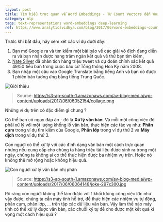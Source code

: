 ```yaml
---
layout: post
title: Tìm hiểu trực quan về Word Embeddings - Từ Count Vectors đến Word2Vec
category: nlp
tags: text-representations word-embeddings deep-learning
ref: https://www.analyticsvidhya.com/blog/2017/06/word-embeddings-count-word2veec/
---
```


Trước khi bắt đầu, hãy xem xét các ví dụ dưới đây:

1. Bạn mở Google ra và tìm kiếm một bài báo về các giải vô địch đang diễn ra và bạn nhận được hàng trăm ngàn kết quả về thứ bạn tìm kiếm.
2. [Nate Silver](https://en.wikipedia.org/wiki/Nate_Silver) đã phân tích hàng triệu tweet và dự đoán chính xác kết quả 49/50 tiểu ban trong cuộc bầu cử Tổng thống Hoa Kỳ năm 2008.
3. Bạn nhập một câu vào Google Translate bằng tiếng Anh và bạn có được 1 phiên bản tương ứng bằng tiếng Trung Quốc.

![Giới thiệu](../img/collage.png)

> Source: https://s3-ap-south-1.amazonaws.com/av-blog-media/wp-content/uploads/2017/06/06052154/collage.png

Những ví dụ trên có đặc điểm gì chung ?

Có thể bạn có ngay đáp án - đó là **Xử lý văn bản**. Và mỗi một công việc đó phải xử lý với một lượng khổng lồ văn bản, thực hiện các tác vụ như: **Phân cụm** trong ví dụ tìm kiếm của Google, **Phân lớp** trong ví dụ thứ 2 và **Máy dịch** trong ví dụ thứ 3.

Con người có thể xử lý với các định dạng văn bản một cách trực quan nhưng nếu cung cấp cho chúng ta hàng triệu tài liệu được sinh ra trong một ngày, chúng ta không ai có thể thực hiện được ba nhiệm vụ trên. Hoặc nó không thể mở rộng hoặc không hiệu quả.

![Con người xử lý văn bản nhị phân](../img/joke-297x300.jpg)

> Source: https://s3-ap-south-1.amazonaws.com/av-blog-media/wp-content/uploads/2017/06/06064148/joke-297x300.jpg

Rõ ràng con người không thể làm được với 1 khối lượng công việc lớn như vậy được, chúng ta cần máy tính hỗ trợ, để thực hiện các nhiệm vụ tự động, phân cụm, phân lớp, ... trên tập các dữ liệu văn bản. Vậy làm thế nào máy tính có thể xử lý được văn bản, các chuỗi ký tự để cho được một kết quả kì vọng một cách hiệu quả ?


